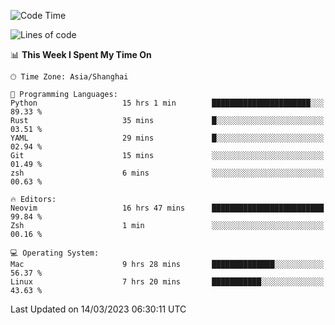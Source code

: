 <!--START_SECTION:waka-->
![Code Time](http://img.shields.io/badge/Code%20Time-1%2C204%20hrs%2047%20mins-blue)

![Lines of code](https://img.shields.io/badge/From%20Hello%20World%20I%27ve%20Written-105.7%20thousand%20lines%20of%20code-blue)

📊 **This Week I Spent My Time On** 

```text
🕑︎ Time Zone: Asia/Shanghai

💬 Programming Languages: 
Python                   15 hrs 1 min        ██████████████████████░░░   89.33 % 
Rust                     35 mins             █░░░░░░░░░░░░░░░░░░░░░░░░   03.51 % 
YAML                     29 mins             █░░░░░░░░░░░░░░░░░░░░░░░░   02.94 % 
Git                      15 mins             ░░░░░░░░░░░░░░░░░░░░░░░░░   01.49 % 
zsh                      6 mins              ░░░░░░░░░░░░░░░░░░░░░░░░░   00.63 % 

🔥 Editors: 
Neovim                   16 hrs 47 mins      █████████████████████████   99.84 % 
Zsh                      1 min               ░░░░░░░░░░░░░░░░░░░░░░░░░   00.16 % 

💻 Operating System: 
Mac                      9 hrs 28 mins       ██████████████░░░░░░░░░░░   56.37 % 
Linux                    7 hrs 20 mins       ███████████░░░░░░░░░░░░░░   43.63 % 
```


 Last Updated on 14/03/2023 06:30:11 UTC
<!--END_SECTION:waka-->
